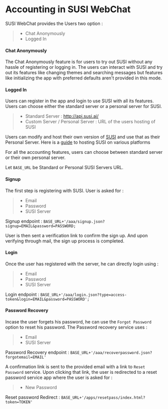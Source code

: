 # Accounting in SUSI WebChat

SUSI WebChat provides the Users two option :
>- Chat Anonymously
>- Logged In

#### **Chat Anonymously**
The Chat Anonymously feature is for users to try out SUSI without any hassle of registering or logging in.
The users can interact with SUSI and try out its features like changing themes and searching messages but features like initializing the app with preferred defaults aren't provided in this mode.

#### **Logged In**
Users can register in the app and login to use SUSI with all its features.
Users can choose either the standard server or a personal server for SUSI.
>- Standard Server :  http://api.susi.ai/ 
>- Custom Server / Personal Server : URL of the users hosting of SUSI 

Users can modify and host their own version of [SUSI](https://github.com/fossasia/susi_server) and use that as their Personal Server.
Here is a [guide](https://github.com/fossasia/susi_server/tree/development/docs/installation) to hosting SUSI on various platforms

For all the accounting features, users can choose between standard server or their own personal server.

Let `BASE_URL` be Standard or Personal SUSI Servers URL.

#### **Signup**
The first step is registering with SUSI. User is asked for :
>- Email
>- Password
>- SUSI Server

Signup endpoint : `BASE_URL+'/aaa/signup.json?signup=EMAIL&password=PASSWORD;`

User is then sent a verification link to confirm the sign up. And upon verifying through mail, the sign up process is completed.

#### **Login**
 Once the user has registered with the server, he can directly login using :
 >- Email
 >- Password
>- SUSI Server
 
Login endpoint : `BASE_URL+'/aaa/login.json?type=access-token&login=EMAIL&password=PASSWORD';`

#### **Password Recovery**
Incase the user forgets his password, he can use the `Forgot Password` option to reset his password.
The Password recovery service uses :
>- Email
>- SUSI Server

Password Recovery endpoint : `BASE_URL+'/aaa/recoverpassword.json?forgotemail=EMAIL'`

A confirmation link is sent to the provided email with a link to `Reset Password` service.
Upon clicking that link, the user is redirected to a reset password service app where the user is asked for :
>- New Password

Reset password Redirect : `BASE_URL+'/apps/resetpass/index.html?token=TOKEN'`
